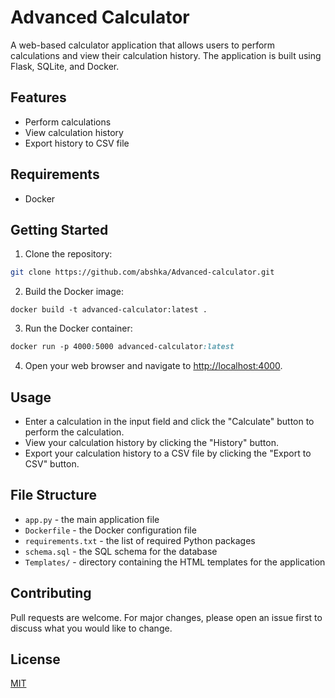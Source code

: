 Advanced Calculator
===================

A web-based calculator application that allows users to perform calculations and view their calculation history. The application is built using Flask, SQLite, and Docker.

Features
--------

* Perform calculations
* View calculation history
* Export history to CSV file

Requirements
------------

* Docker

Getting Started
---------------

1. Clone the repository:
```bash
git clone https://github.com/abshka/Advanced-calculator.git
```
2. Build the Docker image:
```
docker build -t advanced-calculator:latest .
```
3. Run the Docker container:
```css
docker run -p 4000:5000 advanced-calculator:latest
```
4. Open your web browser and navigate to <http://localhost:4000>.

Usage
-----

* Enter a calculation in the input field and click the "Calculate" button to perform the calculation.
* View your calculation history by clicking the "History" button.
* Export your calculation history to a CSV file by clicking the "Export to CSV" button.

File Structure
-------------

* `app.py` - the main application file
* `Dockerfile` - the Docker configuration file
* `requirements.txt` - the list of required Python packages
* `schema.sql` - the SQL schema for the database
* `Templates/` - directory containing the HTML templates for the application

Contributing
------------

Pull requests are welcome. For major changes, please open an issue first to discuss what you would like to change.

License
-------

[MIT](https://choosealicense.com/licenses/mit/)
